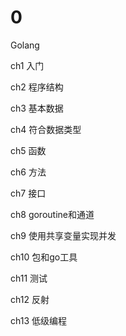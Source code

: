 # 0
Golang

ch1 入门

ch2 程序结构

ch3 基本数据

ch4 符合数据类型

ch5 函数

ch6 方法

ch7 接口

ch8 goroutine和通道

ch9 使用共享变量实现并发

ch10 包和go工具

ch11 测试

ch12 反射

ch13 低级编程

